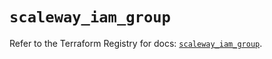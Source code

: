 # `scaleway_iam_group`

Refer to the Terraform Registry for docs: [`scaleway_iam_group`](https://registry.terraform.io/providers/scaleway/scaleway/2.53.0/docs/resources/iam_group).

